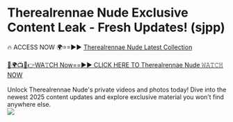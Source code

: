 # Therealrennae Nude Exclusive Content Leak - Fresh Updates! (sjpp)

🔥 ACCESS NOW 🌍==►► <a href="https://tinyurl.com/yc657z5k" rel="nofollow">Therealrennae Nude Latest Collection</a>
<br><br>
[🔴🌍📺📱👉WA𝚃CH Now==►► CLICK HERE TO Therealrennae Nude 𝚆𝙰𝚃𝙲𝙷 NOW](https://tinyurl.com/yc657z5k)
<br><br>
Unlock Therealrennae Nude's private videos and photos today! Dive into the newest 2025 content updates and explore exclusive material you won’t find anywhere else.
<br>
<a href="https://tinyurl.com/yc657z5k" rel="nofollow" data-target="animated-image.originalLink"><img src="https://camo.githubusercontent.com/8a4f000d20f83aca3bf7ec5f350d767afa0574a8a352519fd8cfa583a6f93a33/68747470733a2f2f692e696d6775722e636f6d2f644a486b345a712e676966" data-canonical-src="https://i.imgur.com/dJHk4Zq.gif" style="max-width: 100%; display: inline-block;" data-target="animated-image.originalImage"></a>
<br>
